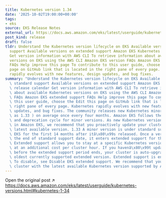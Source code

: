 ```yaml
---
title: Kubernetes version 1.34
date: '2025-10-02T19:00:00+00:00'
tags:
- eks
source: EKS Release Notes
external_url: https://docs.aws.amazon.com/eks/latest/userguide/kubernetes-versions.html#kubernetes-1-34
post_kind: release
draft: false
tldr: Understand the Kubernetes version lifecycle on EKS Available versions on standard
  support Available versions on extended support Amazon EKS Kubernetes release calendar
  Get version information with AWS CLI To retrieve information about available Kubernetes
  versions on EKS using the AWS CLI Amazon EKS version FAQs Amazon EKS extended support
  FAQs Help improve this page To contribute to this user guide, choose the Edit this
  page on GitHub link that is located in the right pane of every page. Kubernetes
  rapidly evolves with new features, design updates, and bug fixes.
summary: "Understand the Kubernetes version lifecycle on EKS Available versions on\
  \ standard support Available versions on extended support Amazon EKS Kubernetes\
  \ release calendar Get version information with AWS CLI To retrieve information\
  \ about available Kubernetes versions on EKS using the AWS CLI Amazon EKS version\
  \ FAQs Amazon EKS extended support FAQs Help improve this page To contribute to\
  \ this user guide, choose the Edit this page on GitHub link that is located in the\
  \ right pane of every page. Kubernetes rapidly evolves with new features, design\
  \ updates, and bug fixes. The community releases new Kubernetes minor versions (such\
  \ as 1.33 ) on average once every four months. Amazon EKS follows the upstream release\
  \ and deprecation cycle for minor versions. As new Kubernetes versions become available\
  \ in Amazon EKS, we recommend that you proactively update your clusters to use the\
  \ latest available version. 1.33 A minor version is under standard support in Amazon\
  \ EKS for the first 14 months after itâ\x80\x99s released. Once a version is past\
  \ the end of standard support date, it enters extended support for the next 12 months.\
  \ Extended support allows you to stay at a specific Kubernetes version for longer\
  \ at an additional cost per cluster hour. If you havenâ\x80\x99t updated your cluster\
  \ before the extended support period ends, your cluster is auto-upgraded to the\
  \ oldest currently supported extended version. Extended support is enabled by default.\
  \ To disable, see Disable EKS extended support. We recommend that you create your\
  \ cluster with the latest available Kubernetes version supported by Amazon EKS."
---
```

Open the original post ↗ https://docs.aws.amazon.com/eks/latest/userguide/kubernetes-versions.html#kubernetes-1-34
